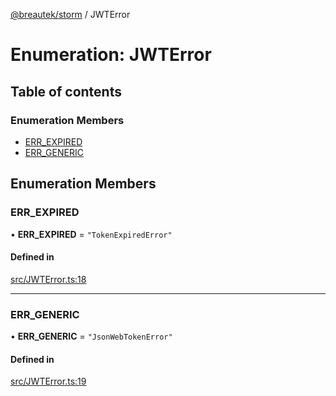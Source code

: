 [@breautek/storm](../README.md) / JWTError

# Enumeration: JWTError

## Table of contents

### Enumeration Members

- [ERR\_EXPIRED](JWTError.md#err_expired)
- [ERR\_GENERIC](JWTError.md#err_generic)

## Enumeration Members

### ERR\_EXPIRED

• **ERR\_EXPIRED** = ``"TokenExpiredError"``

#### Defined in

[src/JWTError.ts:18](https://github.com/breautek/storm/blob/cf7306d/src/JWTError.ts#L18)

___

### ERR\_GENERIC

• **ERR\_GENERIC** = ``"JsonWebTokenError"``

#### Defined in

[src/JWTError.ts:19](https://github.com/breautek/storm/blob/cf7306d/src/JWTError.ts#L19)
